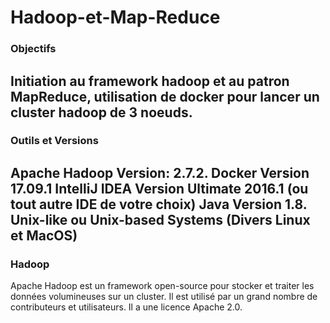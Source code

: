 # Hadoop-et-Map-Reduce

### Objectifs 
Initiation au framework hadoop et au patron MapReduce, utilisation de docker pour lancer un cluster hadoop de 3 noeuds.
-------------------------------------------------------------------------
### Outils et Versions
Apache Hadoop Version: 2.7.2.
Docker Version 17.09.1
IntelliJ IDEA Version Ultimate 2016.1 (ou tout autre IDE de votre choix)
Java Version 1.8.
Unix-like ou Unix-based Systems (Divers Linux et MacOS)
-------------------------------------------------------------------------
### Hadoop
Apache Hadoop est un framework open-source pour stocker et traiter les données volumineuses sur un cluster. Il est utilisé par un grand nombre de contributeurs et utilisateurs. Il a une licence Apache 2.0.

